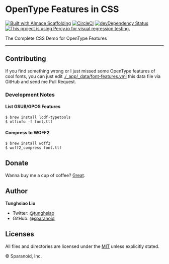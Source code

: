 # OpenType Features in CSS

[![Built with Almace Scaffolding](https://d349cztnlupsuf.cloudfront.net/amsf-badge.svg)](https://sparanoid.com/lab/amsf/)
[![CircleCI](https://circleci.com/gh/sparanoid/opentype-features.svg?style=svg)](https://circleci.com/gh/sparanoid/almace-scaffolding)
[![devDependency Status](https://david-dm.org/sparanoid/opentype-features/dev-status.svg)](https://david-dm.org/sparanoid/opentype-features#info=devDependencies)
[![This project is using Percy.io for visual regression testing.](https://percy.io/static/images/percy-badge.svg)](https://percy.io/sparanoid/opentype-features)

The Complete CSS Demo for OpenType Features

-----

## Contributing

If you find something wrong or I just missed some OpenType features of cool fonts, you can just edit [./_app/_data/font-features.yml](https://github.com/sparanoid/opentype-features/blob/master/_app/_data/font-features.yml) this data file via GitHub and send me Pull Request.

### Development Notes

#### List GSUB/GPOS Features

```shell
$ brew install lcdf-typetools
$ otfinfo -f font.ttf
```

#### Compress to WOFF2

```shell
$ brew install woff2
$ woff2_compress font.ttf
```

## Donate

Wanna buy me a cup of coffee? [Great](https://sparanoid.com/donate/).

## Author

**Tunghsiao Liu**

- Twitter: @[tunghsiao](https://twitter.com/tunghsiao)
- GitHub: @[sparanoid](https://github.com/sparanoid)

## Licenses

All files and directories are licensed under the [MIT](https://opensource.org/licenses/mit-license.php) unless explicitly stated.

© Sparanoid, Inc.
